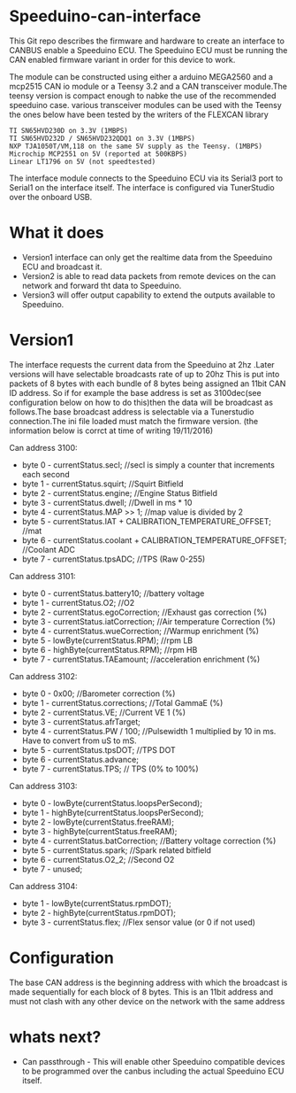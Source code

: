 # Speeduino-can-interface

This Git repo describes the firmware and hardware to create an interface to CANBUS enable a Speeduino ECU.
The Speeduino ECU must be running the CAN enabled firmware variant in order for this device to work.

The module can be constructed using either a arduino MEGA2560 and a mcp2515 CAN io module or a Teensy 3.2 and a CAN transceiver module.The teensy version is compact enough to nabke the use of the recommended speeduino case. various transceiver modules can be used with the Teensy the ones below have been tested by the writers of the FLEXCAN library

    TI SN65HVD230D on 3.3V (1MBPS)
    TI SN65HVD232D / SN65HVD232QDQ1 on 3.3V (1MBPS)
    NXP TJA1050T/VM,118 on the same 5V supply as the Teensy. (1MBPS)
    Microchip MCP2551 on 5V (reported at 500KBPS)
    Linear LT1796 on 5V (not speedtested)

The interface module connects to the Speeduino ECU via its Serial3 port to Serial1 on the interface itself.
The interface is configured via TunerStudio over the onboard USB.

# What it does
- Version1 interface can only get the realtime data from the Speeduino ECU and broadcast it.
- Version2 is able to read data packets from remote devices on the can network and forward tht data to Speeduino.
- Version3 will offer output capability to extend the outputs available to Speeduino.

# Version1
The interface requests the current data from the Speeduino at 2hz .Later versions will have selectable broadcasts rate of up to 20hz
This is put into packets of 8 bytes with each bundle of 8 bytes being assigned an 11bit CAN ID address.
So if for example the base address is set as 3100dec(see configuration below on how to do this)then the data will be broadcast as follows.The base broadcast address is selectable via a Tunerstudio connection.The ini file loaded must match the firmware version.
(the information below is corrct at time of writing 19/11/2016)

Can address 3100:

- byte 0 - currentStatus.secl; //secl is simply a counter that increments each second
- byte 1 - currentStatus.squirt; //Squirt Bitfield
- byte 2 - currentStatus.engine; //Engine Status Bitfield
- byte 3 - currentStatus.dwell; //Dwell in ms * 10
- byte 4 - currentStatus.MAP >> 1; //map value is divided by 2
- byte 5 - currentStatus.IAT + CALIBRATION_TEMPERATURE_OFFSET; //mat
- byte 6 - currentStatus.coolant + CALIBRATION_TEMPERATURE_OFFSET; //Coolant ADC
- byte 7 - currentStatus.tpsADC; //TPS (Raw 0-255)

Can address 3101:

- byte 0 - currentStatus.battery10; //battery voltage
- byte 1 - currentStatus.O2; //O2
- byte 2 - currentStatus.egoCorrection; //Exhaust gas correction (%)
- byte 3 - currentStatus.iatCorrection; //Air temperature Correction (%)
- byte 4 - currentStatus.wueCorrection; //Warmup enrichment (%)
- byte 5 - lowByte(currentStatus.RPM); //rpm LB
- byte 6 - highByte(currentStatus.RPM); //rpm HB
- byte 7 - currentStatus.TAEamount; //acceleration enrichment (%)

Can address 3102:

- byte 0 - 0x00; //Barometer correction (%) 
- byte 1 - currentStatus.corrections; //Total GammaE (%)
- byte 2 - currentStatus.VE; //Current VE 1 (%)
- byte 3 - currentStatus.afrTarget;
- byte 4 - currentStatus.PW / 100; //Pulsewidth 1 multiplied by 10 in ms. Have to convert from uS to mS.
- byte 5 - currentStatus.tpsDOT; //TPS DOT
- byte 6 - currentStatus.advance;
- byte 7 - currentStatus.TPS; // TPS (0% to 100%)

Can address 3103:

- byte 0 - lowByte(currentStatus.loopsPerSecond);
- byte 1 - highByte(currentStatus.loopsPerSecond);
- byte 2 - lowByte(currentStatus.freeRAM);
- byte 3 - highByte(currentStatus.freeRAM);
- byte 4 - currentStatus.batCorrection; //Battery voltage correction (%)
- byte 5 - currentStatus.spark; //Spark related bitfield
- byte 6 - currentStatus.O2_2; //Second O2
- byte 7 - unused;

Can address 3104:

- byte 1 - lowByte(currentStatus.rpmDOT);
- byte 2 - highByte(currentStatus.rpmDOT);
- byte 3 - currentStatus.flex; //Flex sensor value (or 0 if not used)

# Configuration

The base CAN address is the beginning address with which the broadcast is made sequentially for each block of 8 bytes.
This is an 11bit address and must not clash with any other device on the network with the same address


# whats next?
- Can passthrough - This will enable other Speeduino compatible devices to be programmed over the canbus including the actual Speeduino ECU itself. 